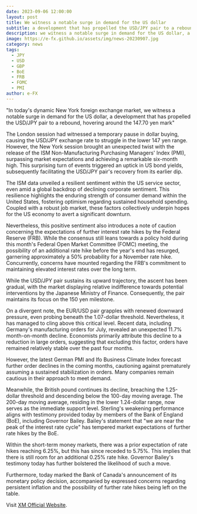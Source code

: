 ```yaml
---
date: 2023-09-06 12:00:00
layout: post
title: We witness a notable surge in demand for the US dollar
subtitle: a development that has propelled the USD/JPY pair to a rebound.
description: we witness a notable surge in demand for the US dollar, a development that has propelled the USD/JPY pair to a rebound.
image: https://e-fx.github.io/assets/img/news-20230907.jpg
category: news
tags:
  - JPY
  - USD
  - GBP
  - BoE
  - FRB
  - FOMC
  - PMI
author: e-FX
---
```


"In today's dynamic New York foreign exchange market, we witness a notable surge in demand for the US dollar, a development that has propelled the USD/JPY pair to a rebound, hovering around the 147.70 yen mark"

The London session had witnessed a temporary pause in dollar buying, causing the USD/JPY exchange rate to struggle in the lower 147 yen range. However, the New York session brought an unexpected twist with the release of the ISM Non-Manufacturing Purchasing Managers' Index (PMI), surpassing market expectations and achieving a remarkable six-month high. This surprising turn of events triggered an uptick in US bond yields, subsequently facilitating the USD/JPY pair's recovery from its earlier dip.

The ISM data unveiled a resilient sentiment within the US service sector, even amid a global backdrop of declining corporate sentiment. This resilience highlights the enduring strength of consumer demand within the United States, fostering optimism regarding sustained household spending. Coupled with a robust job market, these factors collectively underpin hopes for the US economy to avert a significant downturn.

Nevertheless, this positive sentiment also introduces a note of caution concerning the expectations of further interest rate hikes by the Federal Reserve (FRB). While the consensus still leans towards a policy hold during this month's Federal Open Market Committee (FOMC) meeting, the possibility of an additional rate hike before the year's end has resurged, garnering approximately a 50% probability for a November rate hike. Concurrently, concerns have mounted regarding the FRB's commitment to maintaining elevated interest rates over the long term.

While the USD/JPY pair sustains its upward trajectory, the ascent has been gradual, with the market displaying relative indifference towards potential interventions by the Japanese Ministry of Finance. Consequently, the pair maintains its focus on the 150 yen milestone.

On a divergent note, the EUR/USD pair grapples with renewed downward pressure, even probing beneath the 1.07-dollar threshold. Nevertheless, it has managed to cling above this critical level. Recent data, including Germany's manufacturing orders for July, revealed an unexpected 11.7% month-on-month decline. Economists primarily attribute this decline to a reduction in large orders, suggesting that excluding this factor, orders have remained relatively stable over the past four months.

However, the latest German PMI and Ifo Business Climate Index forecast further order declines in the coming months, cautioning against prematurely assuming a sustained stabilization in orders. Many companies remain cautious in their approach to meet demand.

Meanwhile, the British pound continues its decline, breaching the 1.25-dollar threshold and descending below the 100-day moving average. The 200-day moving average, residing in the lower 1.24-dollar range, now serves as the immediate support level. Sterling's weakening performance aligns with testimony provided today by members of the Bank of England (BoE), including Governor Bailey. Bailey's statement that "we are near the peak of the interest rate cycle" has tempered market expectations of further rate hikes by the BoE.

Within the short-term money markets, there was a prior expectation of rate hikes reaching 6.25%, but this has since receded to 5.75%. This implies that there is still room for an additional 0.25% rate hike. Governor Bailey's testimony today has further bolstered the likelihood of such a move.

Furthermore, today marked the Bank of Canada's announcement of its monetary policy decision, accompanied by expressed concerns regarding persistent inflation and the possibility of further rate hikes being left on the table.

Visit [XM Official Website](https://clicks.pipaffiliates.com/c?c=550036&l=en&p=0).